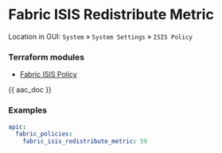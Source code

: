 # Fabric ISIS Redistribute Metric

Location in GUI:
`System` » `System Settings` » `ISIS Policy`

### Terraform modules

* [Fabric ISIS Policy](https://registry.terraform.io/modules/netascode/fabric-isis-policy/aci/latest)

{{ aac_doc }}

### Examples

```yaml
apic:
  fabric_policies:
    fabric_isis_redistribute_metric: 59
```
